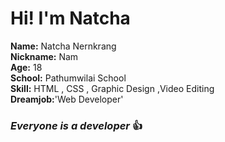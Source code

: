 # Hi! I'm Natcha

<b>Name:</b> Natcha Nernkrang <br>
<b>Nickname:</b> Nam <br>
<b>Age:</b> 18 <br>
<b>School:</b> Pathumwilai School <br>
<b>Skill:</b> HTML , CSS , Graphic Design ,Video Editing <br>
<b>Dreamjob:</b>'Web Developer' <br>
### *Everyone is a developer* :+1:

<!---
kevzen96/kevzen96 is a ✨ special ✨ repository because its `README.md` (this file) appears on your GitHub profile.
You can click the Preview link to take a look at your changes.
--->
